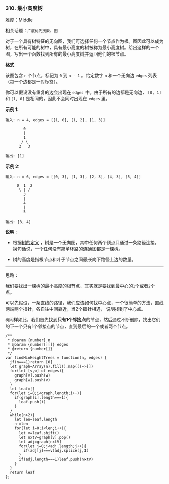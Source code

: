 ### 310. 最小高度树

难度：Middle

相关话题：`广度优先搜索`、`图`

对于一个具有树特征的无向图，我们可选择任何一个节点作为根。图因此可以成为树，在所有可能的树中，具有最小高度的树被称为最小高度树。给出这样的一个图，写出一个函数找到所有的最小高度树并返回他们的根节点。



**格式** 



该图包含 `n` 个节点，标记为 `0` 到 `n - 1` 。给定数字 `n` 和一个无向边 `edges` 列表（每一个边都是一对标签）。



你可以假设没有重复的边会出现在 `edges` 中。由于所有的边都是无向边，  `[0, 1]` 和 `[1, 0]` 是相同的，因此不会同时出现在 `edges` 里。



**示例 1:** 



```
输入: n = 4, edges = [[1, 0], [1, 2], [1, 3]]

        0
        |
        1
       / \
      2   3 

输出: [1]
```


**示例 2:** 



```
输入: n = 6, edges = [[0, 3], [1, 3], [2, 3], [4, 3], [5, 4]]

     0  1  2
      \ | /
        3
        |
        4
        |
        5 

输出: [3, 4]
```


**说明** :




* 根据[树的定义](https://baike.baidu.com/item/%E6%A0%91/2699484?fromtitle=%E6%95%B0%E6%8D%AE%E7%BB%93%E6%9E%84+%E6%A0%91&fromid=12062173&fr=aladdin)
，树是一个无向图，其中任何两个顶点只通过一条路径连接。 换句话说，一个任何没有简单环路的连通图都是一棵树。

* 树的高度是指根节点和叶子节点之间最长向下路径上边的数量。






-----

思路：

我们要找出一棵树的最小高度的根节点，其实就是要找到最中心的`1`个或者`2`个点。

可以先假设，一条直线的路径，我们应该如何找中心点，一个很简单的方法，直线两端两个指针，各自往中间靠近，当2个指针相遇，
说明找到了中心点。

`树`同样如此，我们首先找到**只有1个邻接点**的节点，然后通过不断删除，找出它们的下一个只有1个邻接点的节点，直到最后的一个或者两个节点。

```
/**
 * @param {number} n
 * @param {number[][]} edges
 * @return {number[]}
 */
var findMinHeightTrees = function(n, edges) {
  if(n===1)return [0]
  let graph=Array(n).fill().map(()=>[])
  for(let [v,w] of edges){
    graph[v].push(w)
    graph[w].push(v)
  }
  let leaf=[]
  for(let i=0;i<graph.length;i++){
    if(graph[i].length===1){
      leaf.push(i)
    }
  }
  while(n>2){
    let len=leaf.length
    n-=len
    for(let i=0;i<len;i++){
      let v=leaf.shift()
      let nxtV=graph[v].pop()
      let adj=graph[nxtV]
      for(let j=0;j<adj.length;j++){
        if(adj[j]===v)adj.splice(j,1)
      }
      if(adj.length===1)leaf.push(nxtV)
    }
  }
  return leaf
};
```

